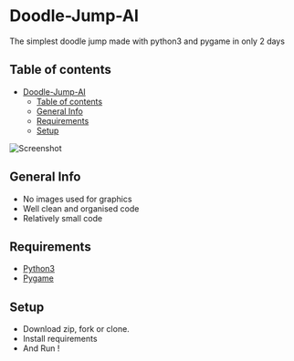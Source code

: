 # Doodle-Jump-AI

The simplest doodle jump made with python3 and pygame in only 2 days

## Table of contents

- [Doodle-Jump-AI](#doodle-jump-ai)
  - [Table of contents](#table-of-contents)
  - [General Info](#general-info)
  - [Requirements](#requirements)
  - [Setup](#setup)

![Screenshot](https://github.com/MykleCode/pygame-doodlejump/blob/main/demo.gif)

## General Info

- No images used for graphics
- Well clean and organised code
- Relatively small code

## Requirements

- [Python3](https://www.python.org/downloads/)
- [Pygame](https://www.pygame.org/news)

## Setup

- Download zip, fork or clone.
- Install requirements
- And Run !
